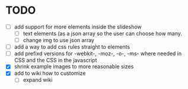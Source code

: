 # TODO
 - [ ] add support for more elements inside the slideshow
   - [ ] text elements (as a json array so the user can choose how many.
   - [ ] change img to use json array
 - [ ] add a way to add css rules straight to elements
 - [ ] add prefixd versions for -webkit-, -moz-, -o-, -ms- where needed in CSS and the CSS in the javascript
 - [x] shrink example images to more reasonable sizes
 - [x] add to wiki how to customize
   - [ ] expand wiki
